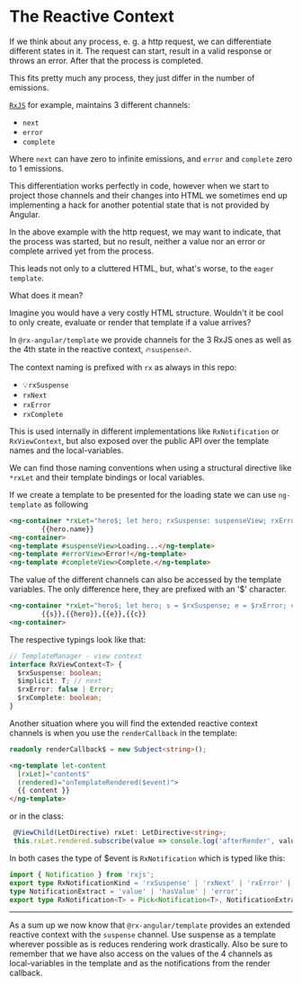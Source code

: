 # The Reactive Context 

If we think about any process, e. g. a http request, we can differentiate different states in it. 
The request can start, result in a valid response or throws an error. After that the process is completed.

This fits pretty much any process, they just differ in the number of emissions.

[`RxJS`](http://www.rxjs.dev) for example, maintains 3 different channels:
- `next`
- `error`
- `complete` 

Where `next` can have zero to infinite emissions, and `error` and `complete` zero to 1 emissions.

This differentiation works perfectly in code, however when we start to project those channels and their changes into HTML
we sometimes end up implementing a hack for another potential state that is not provided by Angular.
 
In the above example with the http request, we may want to indicate, that the process was started, 
but no result, neither a value nor an error or complete arrived yet from the process.

This leads not only to a cluttered HTML, but, what's worse, to the `eager template`.

What does it mean?  

Imagine you would have a very costly HTML structure. 
Wouldn't it be cool to only create, evaluate or render that template if a value arrives?

In `@rx-angular/template` we provide channels for the 3 RxJS ones as well as the 4th state in the reactive context, 🔥`suspense`🔥.

The context naming is prefixed with `rx` as always in this repo:
- 💡`rxSuspense`
- `rxNext`
- `rxError`
- `rxComplete`

This is used internally in different implementations like `RxNotification` or `RxViewContext`, 
but also exposed over the public API over the template names and the local-variables. 

We can find those naming conventions when using a structural directive like `*rxLet` and their 
template bindings or local variables.

If we create a template to be presented for the loading state we can use `ng-template` as following 
```html
<ng-container *rxLet="hero$; let hero; rxSuspense: suspenseView; rxError: errorView; rxComplete: completeView">
        {{hero.name}}
<ng-container>
<ng-template #suspenseView>Loading...</ng-template>
<ng-template #errorView>Error!</ng-template>
<ng-template #completeView>Complete.</ng-template>
```

The value of the different channels can also be accessed by the template variables. 
The only difference here, they are prefixed with an '$' character.
```html
<ng-container *rxLet="hero$; let hero; s = $rxSuspense; e = $rxError; c = $rxComplete">
        {{s}},{{hero}},{{e}},{{c}}
<ng-container>
```

The respective typings look like that:
```typescript
// TemplateManager - view context
interface RxViewContext<T> {
  $rxSuspense: boolean;
  $implicit: T; // next
  $rxError: false | Error;
  $rxComplete: boolean;
}
```

Another situation where you will find the extended reactive context channels is when you use the `renderCallback` in the template: 

```typescript
readonly renderCallback$ = new Subject<string>();
```

```html
<ng-template let-content
  [rxLet]="content$"
  (rendered)="onTemplateRendered($event)">
  {{ content }}
</ng-template>
```

or in the class:

```typescript
 @ViewChild(LetDirective) rxLet: LetDirective<string>;
 this.rxLet.rendered.subscribe(value => console.log('afterRender', value));
```

In both cases the type of $event is `RxNotification` which is typed like this:

```typescript
import { Notification } from 'rxjs';
export type RxNotificationKind = 'rxSuspense' | 'rxNext' | 'rxError' | 'rxComplete';
type NotificationExtract = 'value' | 'hasValue' | 'error';
export type RxNotification<T> = Pick<Notification<T>, NotificationExtract> & { kind: RxNotificationKind };
```

---

As a sum up we now know that `@rx-angular/template` provides an extended reactive context with the `suspense` channel.
Use suspense as a template wherever possible as is reduces rendering work drastically. 
Also be sure to remember that we have also access on the values of the 4 channels as local-variables in the template and as the notifications from the render callback. 

